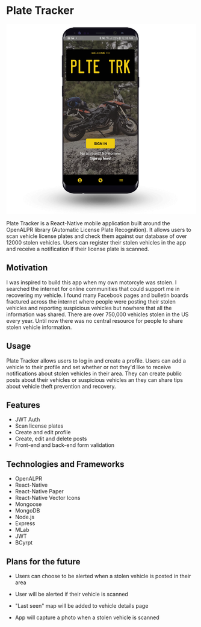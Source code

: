 # Plate Tracker

![plteTrck-carousel.png](https://raw.githubusercontent.com/addison912/portfolio-rebrand/master/public/assets/projects/plate-tracker/phonePic.png)

Plate Tracker is a React-Native mobile application built around the OpenALPR library (Automatic License Plate Recognition). It allows users to scan vehicle license plates and check them against our database of over 12000 stolen vehicles. Users can register their stolen vehicles in the app and receive a notification if their license plate is scanned.

## Motivation

I was inspired to build this app when my own motorcyle was stolen. I searched the internet for online communities that could support me in recovering my vehicle. I found many Facebook pages and bulletin boards fractured across the internet where people were posting their stolen vehicles and reporting suspicious vehicles but nowhere that all the information was shared. There are over 750,000 vehicles stolen in the US every year. Until now there was no central resource for people to share stolen vehicle information.

## Usage

Plate Tracker allows users to log in and create a profile. Users can add a vehicle to their profile and set whether or not they'd like to receive notifications about stolen vehicles in their area. They can create public posts about their vehicles or suspicious vehicles an they can share tips about vehicle theft prevention and recovery.

## Features

- JWT Auth
- Scan license plates
- Create and edit profile
- Create, edit and delete posts
- Front-end and back-end form validation

## Technologies and Frameworks

- OpenALPR
- React-Native
- React-Native Paper
- React-Native Vector Icons
- Mongoose
- MongoDB
- Node.js
- Express
- MLab
- JWT
- BCyrpt

## Plans for the future

- Users can choose to be alerted when a stolen vehicle is posted in their area

- User will be alerted if their vehicle is scanned

- "Last seen" map will be added to vehicle details page

- App will capture a photo when a stolen vehicle is scanned

